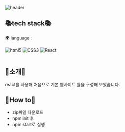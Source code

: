 ![header](https://capsule-render.vercel.app/api?type=waving&color=auto&height=300&section=header&text=Yeonji%20Github!&fontSize=90&fontColor=#333333)

## 📚tech stack📚
🌍 language : 
<br/><br/>
<img alt="html5" src ="https://img.shields.io/badge/html5-E34F26.svg?&style=for-the-badge&logo=html5&logoColor=black"/> <img alt="CSS3" src="https://img.shields.io/badge/CSS3-1572B6.svg?&style=for-the-badge&logo=CSS3&logoColor=white"/> 
<img alt="React" src="https://img.shields.io/badge/React-61DAFB.svg?&style=for-the-badge&logo=React&logoColor=white"/> 
<br/><br/>

## 📢소개📢
react를 사용해 처음으로 기본 웹사이트 틀을 구성해 보았습니다.

## 🔎How to🔎
- zip파일 다운로드
- npm init 후
- npm start로 실행
